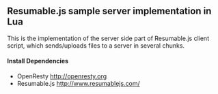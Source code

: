 ## Resumable.js sample server implementation in Lua

This is the implementation of the server side part of Resumable.js client script, which sends/uploads files to a server in several chunks.

#### Install Dependencies

* OpenResty http://openresty.org
* Resumable.js http://www.resumablejs.com/






